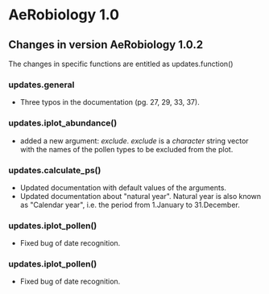 # AeRobiology 1.0 

## Changes in version AeRobiology 1.0.2 

The changes in specific functions are entitled as updates.function() 

### updates.general 

* Three typos in the documentation (pg. 27, 29, 33, 37).

### updates.iplot_abundance() 

* added a new argument: *exclude*. *exclude* is a *character* string vector with the names of the pollen types to be excluded from the plot.

### updates.calculate_ps()

* Updated documentation with default values of the arguments.
* Updated documentation about "natural year". Natural year is also known as "Calendar year", i.e. the period from 1.January to 31.December.

### updates.iplot_pollen() 

* Fixed bug of date recognition.

### updates.iplot_pollen() 

* Fixed bug of date recognition.
